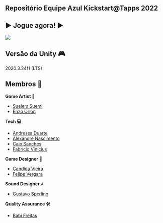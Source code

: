 ## Repositório Equipe Azul Kickstart@Tapps 2022

▶️ Jogue agora! ▶️
---
<a href="https://m1nus.itch.io/my-little-hamster"><img src="https://img.shields.io/badge/Itch.io-FA5C5C?style=for-the-badge&logo=itch.io&logoColor=white" /></a>
  
Versão da Unity 🎮
---
2020.3.34f1 (LTS)

Membros 🤖  
---
<b>Game Artist 🎨</b>  
- [Suelem Suemi](https://www.linkedin.com/in/suelemsuemi/)  
- [Enzo Orion](https://www.linkedin.com/in/enzo-orion-fecury-braga-b75b481a1/)  

<b>Tech 💻</b>  
- [Andressa Duarte](https://www.linkedin.com/in/dressarteortiz/)  
- [Alexandre Nascimento](https://www.linkedin.com/in/alexandre-nascimento-84a7891b8/)  
- [Caio Sanches](https://www.linkedin.com/in/caio-csanches/)  
- [Fabrício Vinícius](https://www.linkedin.com/in/fabr%C3%ADcio-santos-2a8793180/)  

  
<b>Game Designer 📝</b>  
- [Candida Vieira](https://www.linkedin.com/in/candivieira/)  
- [Felipe Vergara](https://www.linkedin.com/in/fevergara/)  
  
  
<b>Sound Designer 🎶</b>  
- [Gustavo Sperling](https://www.linkedin.com/in/gustavo-sperling-1271141b5/)  

  
<b>Quality Assurance 🛠️</b>  
- [Babi Freitas](https://www.linkedin.com/in/cecilia-babi-freitas-b46866a9/)
